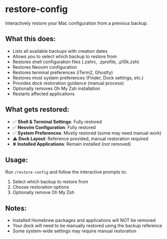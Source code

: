 # restore-config

Interactively restore your Mac configuration from a previous backup.

## What this does:
- Lists all available backups with creation dates
- Allows you to select which backup to restore from
- Restores shell configuration files (.zshrc, .zprofile, .p10k.zsh)
- Restores Neovim configuration  
- Restores terminal preferences (iTerm2, Ghostty)
- Restores most system preferences (Finder, Dock settings, etc.)
- Provides dock restoration guidance (manual process)
- Optionally removes Oh My Zsh installation
- Restarts affected applications

## What gets restored:
- ✅ **Shell & Terminal Settings**: Fully restored
- ✅ **Neovim Configuration**: Fully restored  
- ✅ **System Preferences**: Mostly restored (some may need manual work)
- ⚠️ **Dock Layout**: Reference provided, manual restoration required
- ❌ **Installed Applications**: Remain installed (not removed)

## Usage:
Run `/restore-config` and follow the interactive prompts to:
1. Select which backup to restore from
2. Choose restoration options
3. Optionally remove Oh My Zsh

## Notes:
- Installed Homebrew packages and applications will NOT be removed
- Your dock will need to be manually restored using the backup reference
- Some system-wide settings may require manual restoration